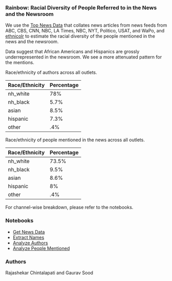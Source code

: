 ### Rainbow: Racial Diversity of People Referred to in the News and the Newsroom

We use the [Top News Data](https://dataverse.harvard.edu/dataset.xhtml?persistentId=doi:10.7910/DVN/ZNAKK6) that collates news articles from news feeds from ABC, CBS, CNN, NBC, LA Times, NBC, NYT, Politico, USAT, and WaPo, and [ethnicolr](https://github.com/appeler/ethnicolr) to estimate the racial diversity of the people mentioned in the news and the newsroom.

Data suggest that African Americans and Hispanics are grossly underrepresented in the newsroom. We see a more attenuated pattern for the mentions.

Race/ethnicity of authors across all outlets.

| Race/Ethnicity | Percentage |
|--------------|----------|
| nh_white     | 78%   |
| nh_black     | 5.7%   |
| asian        | 8.5%   |
| hispanic     | 7.3%   |
| other        | .4%   |


Race/ethnicity of people mentioned in the news across all outlets.

| Race/Ethnicity | Percentage |
|--------------|----------|
| nh_white     | 73.5%   |
| nh_black     | 9.5%   |
| asian        | 8.6%   |
| hispanic     | 8%    |
| other        | .4%   |

For channel-wise breakdown, please refer to the notebooks.

### Notebooks

* [Get News Data](notebooks/01_news_grabber.ipynb)
* [Extract Names](noteooks/02_extract_names_from_news.ipynb)
* [Analyze Authors](notebooks/03_news_authors_lstm_infer.ipynb)
* [Analyze People Mentioned](notebooks/04_news_mentioned_names_lstm_infer.ipynb)

### Authors

Rajashekar Chintalapati and Gaurav Sood
